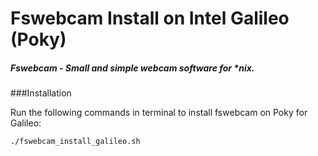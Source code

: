 # Fswebcam Install on Intel Galileo (Poky)

##### Fswebcam - Small and simple webcam software for *nix.

###Installation

Run the following commands in terminal to install fswebcam on Poky for Galileo:


    ./fswebcam_install_galileo.sh
